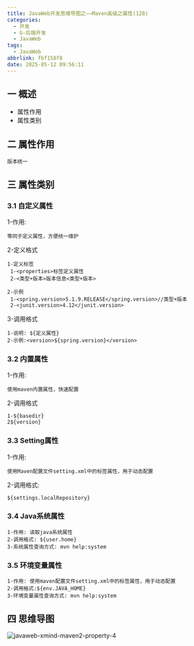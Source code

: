 ```yaml
---
title: JavaWeb开发思维导图之——Maven高级之属性(128)
categories:
  - 开发
  - G-后端开发
  - JavaWeb
tags:
  - JavaWeb
abbrlink: fbf158f8
date: 2025-05-12 09:56:11
---
```

## 一 概述

* 属性作用
* 属性类别

<!--more-->

## 二 属性作用

```
版本统一
```

## 三 属性类别

### 3.1 自定义属性

1-作用: 

```
等同于定义属性，方便统一维护
```

2-定义格式

```
1-定义标签
 1-<properties>标签定义属性
 2-<类型+版本>版本信息<类型+版本>

2-示例
 1-<spring.version>5.1.9.RELEASE</spring.version>//类型+版本
 2-<junit.version>4.12</junit.version>
```

3-调用格式

```
1-说明: ${定义属性}
2-示例:<version>${spring.version}</version>
```

### 3.2 内置属性

1-作用: 

```
使用maven内置属性，快速配置
```

2-调用格式

```
1-${basedir}
2${version}
```

### 3.3 Setting属性

1-作用: 

```
使用Maven配置文件setting.xml中的标签属性，用于动态配置
```

2-调用格式: 

```
${settings.localRepository}
```

### 3.4 Java系统属性

```
1-作用: 读取java系统属性
2-调用格式: ${user.home}
3-系统属性查询方式: mvn help:system
```

### 3.5 环境变量属性

```
1-作用: 使用maven配置文件setting.xml中的标签属性，用于动态配置
2-调用格式:${env.JAVA_HOME}
3-环境变量属性查询方式: mvn help:system
```

## 四 思维导图

![javaweb-xmind-maven2-property-4][1]



[1]:https://cdn.jsdelivr.net/gh/PGzxc/CDN/blog-java/javaweb-xmind-maven2-property-4.png